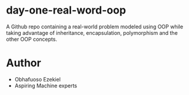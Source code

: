 <h1> day-one-real-word-oop</h1>
<p>A Github repo containing a real-world problem modeled using OOP 
while taking advantage of inheritance, encapsulation, 
polymorphism and the other OOP concepts.</p>


<h1> Author</h1>
<ul>
<li>Obhafuoso Ezekiel</li>
<li>Aspiring Machine experts</li>
</ul>
